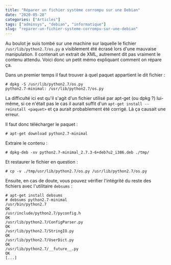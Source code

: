 ```yaml
---
title: "Réparer un fichier système corrompu sur une Debian"
date: "2020-05-28"
categories: ["Articles"]
tags: ["adminsys", "debian", "informatique"]
slug: "reparer-un-fichier-systeme-corrompu-sur-une-debian"
---
```


Au boulot je suis tombé sur une machine sur laquelle le fichier `/usr/lib/python2.7/os.py` a visiblement été écrasé lors d'une mauvaise manipulation. Il contenait un extrait de XML, autrement dit pas vraiment le contenu attendu. Voici donc un petit mémo expliquant comment on répare ça.

Dans un premier temps il faut trouver à quel paquet appartient le dit fichier :

```
# dpkg -S /usr/lib/python2.7/os.py
python2.7-minimal: /usr/lib/python2.7/os.py
```

La difficulté ici est qu'il s'agit d'un fichier utilisé par apt-get (ou dpkg ?) lui-même, si ce n'était pas le cas il aurait suffit d'un `apt-get install --reinstall <paquet>` et ça aurait probablement été corrigé. Là ça causait une erreur.

Il faut donc télécharger le paquet :

```
# apt-get download python2.7-minimal
```

Extraire le contenu :

```
# dpkg-deb -xv python2.7-minimal_2.7.3-6+deb7u2_i386.deb ./tmp/
```

Et restaurer le fichier en question :

```
# cp -v ./tmp/usr/lib/python2.7/os.py /usr/lib/python2.7/os.py
```

Ensuite, en cas de doute, vous pouvez vérifier l'intégrité du reste des fichiers avec l'utilitaire `debsums` :

```
# apt-get install debsums
# debsums python2.7-minimal
/usr/bin/python2.7                                                            OK
/usr/include/python2.7/pyconfig.h                                             OK
/usr/lib/python2.7/ConfigParser.py                                            OK
/usr/lib/python2.7/StringIO.py                                                OK
/usr/lib/python2.7/UserDict.py                                                OK
/usr/lib/python2.7/__future__.py                                              OK
[...]
```

